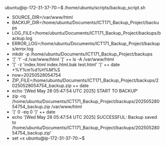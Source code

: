 ubuntu@ip-172-31-37-70:~$ /home/ubuntu/scripts/backup_script.sh
+ SOURCE_DIR=/var/www/html
+ BACKUP_DIR=/home/ubuntu/Documents/ICT171_Backup_Project/backups
+ LOG_FILE=/home/ubuntu/Documents/ICT171_Backup_Project/backups/backup.log
+ ERROR_LOG=/home/ubuntu/Documents/ICT171_Backup_Project/backups/error.log
+ mkdir -p /home/ubuntu/Documents/ICT171_Backup_Project/backups
+ '[' '!' -d /var/www/html ']'
++ ls -A /var/www/html
+ '[' -z 'index.html
index.html.bak
test.html' ']'
++ date +%Y%m%d%H%M%S
+ now=20250528054754
+ ZIP_FILE=/home/ubuntu/Documents/ICT171_Backup_Project/backups/20250528054754_backup.zip
++ date
+ echo '[Wed May 28 05:47:54 UTC 2025] START TO BACKUP'
+ zip -rq /home/ubuntu/Documents/ICT171_Backup_Project/backups/20250528054754_backup.zip /var/www/html
+ '[' 0 -eq 0 ']'
++ date
+ echo '[Wed May 28 05:47:54 UTC 2025] SUCCESSFUL: Backup saved to /home/ubuntu/Documents/ICT171_Backup_Project/backups/20250528054754_backup.zip'
+ set +x
ubuntu@ip-172-31-37-70:~$ 